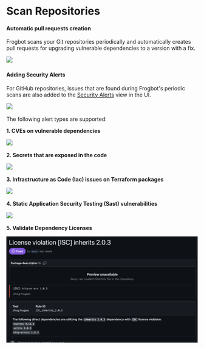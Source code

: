 # Scan Repositories

#### Automatic pull requests creation

Frogbot scans your Git repositories periodically and automatically creates pull requests for upgrading vulnerable dependencies to a version with a fix.
  
  ![](../.gitbook/assets/fix-pr.png)

#### Adding Security Alerts

For GitHub repositories, issues that are found during Frogbot's periodic scans are also added to the [Security Alerts](https://docs.github.com/en/code-security/code-scanning/automatically-scanning-your-code-for-vulnerabilities-and-errors/managing-code-scanning-alerts-for-your-repository) view in the UI. 

![](../.gitbook/assets/github-code-scanning.png)

The following alert types are supported:

**1. CVEs on vulnerable dependencies**


![](../.gitbook/assets/github-code-scanning-content.png)

**2. Secrets that are exposed in the code**

![](../.gitbook/assets/github-code-scanning-secrets-content.png)

**3. Infrastructure as Code (Iac) issues on Terraform packages**

![](../.gitbook/assets/github-code-scanning-iac-content.png)

**4. Static Application Security Testing (Sast) vulnerabilities**

![](../.gitbook/assets/github-code-scanning-sast-content.png)

**5. Validate Dependency Licenses**

![](../.gitbook/assets/github-code-scanning-license-violation-content.png)